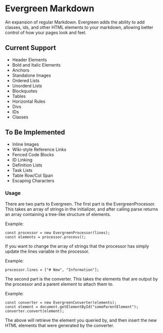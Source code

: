 # Evergreen Markdown

An expansion of regular Markdown. Evergreen adds the ability to add classes, ids, and other HTML elements to your markdown, allowing better control of how your pages look and feel.

## Current Support

- Header Elements
- Bold and Italic Elements
- Anchors
- Standalone Images
- Ordered Lists
- Unorderd Lists
- Blockquotes
- Tables
- Horizontal Rules
- Divs
- IDs
- Classes

## To Be Implemented

- Inline Images
- Wiki-style Reference Links
- Fenced Code Blocks
- ID Linking
- Definition Lists
- Task Lists
- Table Row/Col Span
- Escaping Characters

### Usage

There are two parts to Evergreen. The first part is the EvergreenProcessor. This takes an array of strings in the initializer, and after calling parse returns an array containing a tree-like structure of elements.

Example:

    const processor = new EvergreenProcessor(lines);
    const elements = processor.process();

If you want to change the array of strings that the processor has simply update the lines variable in the processor.

Example:

    processor.lines = ["# New", "Information"];

The second part is the converter. This takes the elements that are output by the processor and a parent element to attach them to.

Example:

    const converter = new EvergreenConverter(elements);
    const element = document.getElementById("someParentElement");
    converter.convert(element);

The above will retrieve the element you queried by, and then insert the new HTML elements that were generated by the converter.
